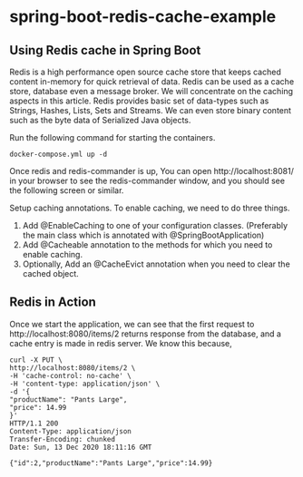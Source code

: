 # spring-boot-redis-cache-example

## Using Redis cache in Spring Boot

Redis is a high performance open source cache store that keeps cached content in-memory for quick retrieval of data.
Redis can be used as a cache store, database even a message broker. We will concentrate on the caching aspects in this
article. Redis provides basic set of data-types such as Strings, Hashes, Lists, Sets and Streams. We can even store
binary content such as the byte data of Serialized Java objects.

Run the following command for starting the containers.

```shell
docker-compose.yml up -d
```

Once redis and redis-commander is up, You can open http://localhost:8081/ in your browser to see the redis-commander
window, and you should see the following screen or similar.

Setup caching annotations. To enable caching, we need to do three things.

1. Add @EnableCaching to one of your configuration classes. (Preferably the main class which is annotated with
   @SpringBootApplication)
2. Add @Cacheable annotation to the methods for which you need to enable caching.
3. Optionally, Add an @CacheEvict annotation when you need to clear the cached object.

## Redis in Action

Once we start the application, we can see that the first request to http://localhost:8080/items/2 returns response from
the database, and a cache entry is made in redis server. We know this because,

```shell
curl -X PUT \
http://localhost:8080/items/2 \
-H 'cache-control: no-cache' \
-H 'content-type: application/json' \
-d '{
"productName": "Pants Large",
"price": 14.99
}'
HTTP/1.1 200
Content-Type: application/json
Transfer-Encoding: chunked
Date: Sun, 13 Dec 2020 18:11:16 GMT

{"id":2,"productName":"Pants Large","price":14.99} 
```
